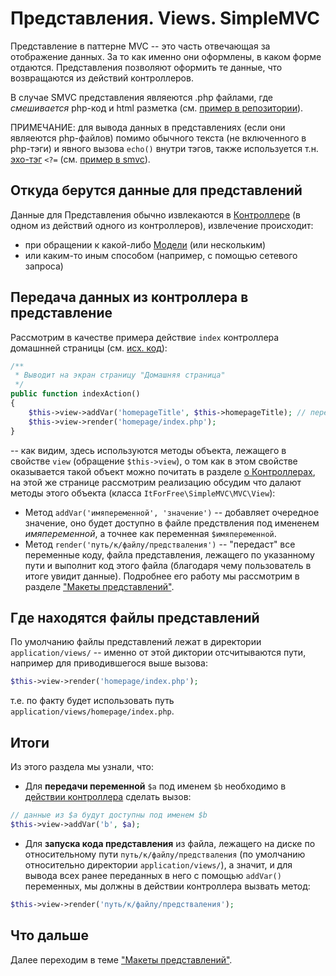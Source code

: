 
# Представления. Views. SimpleMVC

Представление в паттерне MVC -- это часть отвечающая за отображение данных. За то как именно они оформлены, в каком форме отдаются. Представления позволяют оформить те данные, что возвращаются из действий контроллеров.

В случае SMVC представления являеются .php файлами, где _смешивается_ php-код и html разметка (см. [пример в репозитории](https://github.com/it-for-free/SimpleMVC-example/blob/master/application/views/homepage/index.php#L1)).

ПРИМЕЧАНИЕ: для вывода данных в представлениях (если они являеются php-файлов) помимо обычного текста (не включенного в php-тэги) и явного вызова `echo()` внутри тэгов, также используется т.н. [эхо-тэг](https://www.php.net/manual/ru/language.basic-syntax.phptags.php#language.basic-syntax.phptags) `<?=` (см. [ пример в smvc](https://github.com/it-for-free/SimpleMVC-example/blob/master/application/views/note/index.php#L1)).

## Откуда берутся данные для представлений

Данные для Представления обычно извлекаются в [Контроллере](Controllers.md) (в одном из действий одного из контроллеров), извлечение происходит:
* при обращении к какой-либо [Модели](Models.md) (или нескольким) 
* или каким-то иным способом (например, с помощью сетевого запроса)

## Передача данных из контроллера в представление

Рассмотрим в качестве примера действие `index` контроллера домашнней страницы (см. [исх. код](https://github.com/it-for-free/SimpleMVC-example/blob/master/application/controllers/HomepageController.php#L1)):
```php
/**
 * Выводит на экран страницу "Домашняя страница"
 */
public function indexAction()
{
    $this->view->addVar('homepageTitle', $this->homepageTitle); // передаём переменную по view
    $this->view->render('homepage/index.php');
}
```
-- как видим, здесь используются методы объекта, лежащего в свойстве `view` (обращение `$this->view`), о том как в этом свойстве оказывается такой объект можно почитать в разделе [о Контроллерах](Controllers.md), на этой же странице рассмотрим реализацию обсудим что далают методы этого объекта (класса `ItForFree\SimpleMVC\MVC\View`):

* Метод `addVar('имяпеременной', 'значение')` -- добавляет очередное значение, оно будет доступно в файле предствления под имененем _имяпеременной_, а точнее как  переменная `$имяпеременной`.
* Метод `render('путь/к/файлу/предстваления')` -- "передаст" все переменные коду, файла представления, лежащего по указанному пути и выполнит код этого файла (благодаря чему пользователь в итоге увидит данные). Подробнее его работу мы рассмотрим в разделе ["Макеты представлений"](Templates.md).

## Где находятся файлы представлений

По умолчанию файлы представлений лежат в директории `application/views/`
-- именно от этой диктории отсчитываются пути, например для приводившегося выше вызова:
```php
$this->view->render('homepage/index.php');
```

т.е. по факту будет использовать путь `application/views/homepage/index.php`.

## Итоги

Из этого раздела мы узнали, что:
* Для **передачи переменной** `$a` под именем `$b`  необходимо в [действии контроллера](Controllers.md) сделать вызов:
```php
// данные из $a будут доступны под именем $b
$this->view->addVar('b', $a);
```
* Для **запуска кода представления** из файла, лежащего на диске по относительному пути `путь/к/файлу/предстваления` (по умолчанию относительно директории `application/views/`), а значит, и для вывода всех ранее переданных в него с помощью `addVar()` переменных, мы должны  в действии контроллера вызвать метод:
```php
$this->view->render('путь/к/файлу/предстваления');
```
## Что дальше

Далее переходим в теме ["Макеты представлений"](Layouts.md).






